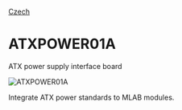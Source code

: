 
[Czech](./README.cs.md)
<!--- module --->
# ATXPOWER01A
<!--- Emodule --->

<!--- subtitle ---> ATX power supply interface board <!--- Esubtitle --->

![ATXPOWER01A](/doc/img/ATXPOWER01A_QRcode.png)

<!--- description ---> Integrate ATX power standards to MLAB modules.<!--- Edescription --->
            